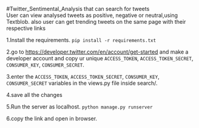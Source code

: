 ﻿#Twitter_Sentimental_Analysis 
that can search for tweets  
User can view analysed tweets as positive, negative or neutral,using Textblob.
also user can get trending tweets on the same page with their respective links

1.Install the requirements. `pip install -r requirements.txt`

2.go to https://developer.twitter.com/en/account/get-started and make a developer account and copy ur unique `ACCESS_TOKEN`, `ACCESS_TOKEN_SECRET`, `CONSUMER_KEY`, `CONSUMER_SECRET`.

3.enter the `ACCESS_TOKEN`, `ACCESS_TOKEN_SECRET`, `CONSUMER_KEY`, `CONSUMER_SECRET` variables in the views.py file inside search/.

4.save all the changes

5.Run the server as localhost. `python manage.py runserver`

6.copy the link and open in browser.